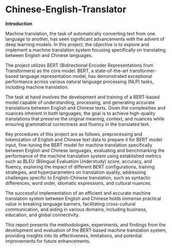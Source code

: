 # Chinese-English-Translator
**Introduction**

Machine translation, the task of automatically converting text from one language to another, has seen significant advancements with the advent of deep learning models. In this project, the objective is to explore and implement a machine translation system focusing specifically on translating between English and Chinese languages.

The project utilizes BERT (Bidirectional Encoder Representations from Transformers) as the core model. BERT, a state-of-the-art transformer-based language representation model, has demonstrated exceptional performance across various natural language processing (NLP) tasks, including machine translation.

The task at hand involves the development and training of a BERT-based model capable of understanding, processing, and generating accurate translations between English and Chinese texts. Given the complexities and nuances inherent in both languages, the goal is to achieve high-quality translations that preserve the original meaning, context, and nuances while ensuring grammatical correctness and fluency in the translated text.

Key procedures of this project are as follows, preprocessing and tokenization of English and Chinese text data to prepare it for BERT model input, fine-tuning the BERT model for machine translation specifically between English and Chinese languages, evaluating and benchmarking the performance of the machine translation system using established metrics such as BLEU (Bilingual Evaluation Understudy) score, accuracy, and fluency, exploring the impact of different BERT configurations, training strategies, and hyperparameters on translation quality, addressing challenges specific to English-Chinese translation, such as syntactic differences, word order, idiomatic expressions, and cultural nuances.

The successful implementation of an efficient and accurate machine translation system between English and Chinese holds immense practical value in breaking language barriers, facilitating cross-cultural communication, and aiding in various domains, including business, education, and global connectivity.

This report presents the methodologies, experiments, and findings from the development and evaluation of the BERT-based machine translation system, providing insights into its effectiveness, limitations, and potential improvements for future enhancements.
